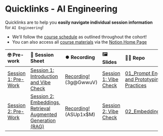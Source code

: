 # Quicklinks - AI Engineering

Quicklinks are to help you **easily navigate individual session information** for `AI Engineering`!  

- We'll follow the [course schedule]() as outlined throughout the cohort!
- You can also access all [course materials]() via the [Notion Home Page]()


| 🤓 Pre-work | 📰 Session Sheet | ⏺️ Recording  | 🖼️ Slides     | 👨‍💻 Repo     | 📝 Homework      | 📁 Feedback       |
|:-----------------|:-----------------|:-----------------|:-----------------|:-----------------|:-----------------|:-----------------|
| [Session 1: Pre-Work](https://www.notion.so/Session-1-Introduction-and-Vibe-Check-21bcd547af3d81aebd60f89f88f91b9a?source=copy_link#21bcd547af3d80d3b377ec328a373dc5)| [Session 1: Introduction and Vibe Check](https://www.notion.so/Session-1-Introduction-and-Vibe-Check-21bcd547af3d81aebd60f89f88f91b9a) | [Recording!](https://us02web.zoom.us/rec/share/4BOC1W87D6gFQv0uMFDM2MHsOtJOcSndzbSL3nkYyyxHdYTMj93QlPM2cN3W-g.CcfKroQJZlT_aA93)  (3g@GwwuV) | [Session 1: Vibe Check](https://www.canva.com/design/DAGrSuiRyPE/UVmiR9oJt8HQ82GnPDVImQ/view?utm_content=DAGrSuiRyPE&utm_campaign=designshare&utm_medium=link2&utm_source=uniquelinks&utlId=h23d86b75a0) | [01_Prompt Engineering and Prototyping Best Practices](https://github.com/AI-Maker-Space/AIE7/tree/main/01_Prompt%20Engineering%20and%20Prototyping%20Best%20Practices) | [Session 1 Assignment: Vibe Check](https://forms.gle/kXM9Zrrej1wUQjki9) | [AIE7 Feedback 6/24](https://forms.gle/Z3hWK5dQsnYqPzAGA)
| [Session 2: Pre-Work](https://www.notion.so/Session-2-Embeddings-Retrieval-Augmented-Generation-RAG-21dcd547af3d804f8e6af2f18de502e6?source=copy_link#21dcd547af3d80669f17d9dcc363199b)| [Session 2: Embeddings, Retrieval Augmented Generation (RAG)](https://www.notion.so/Session-2-Embeddings-Retrieval-Augmented-Generation-RAG-21dcd547af3d804f8e6af2f18de502e6) | [Recording!](https://us02web.zoom.us/rec/share/pcdBJn426C4d-UOyPg6qLN9E7Wd1ZRMljOzjpbmQN26RDr7MQVXjRUVZ7AwzrZFi.szdhaUSvzXz2Q3bX)  (ASUp1x$M) | [Session 2: Vibe Check](https://www.canva.com/design/DAGrSqNpTZ0/xBxCsu2-pKZ6o2RrpLJhOw/view?utm_content=DAGrSqNpTZ0&utm_campaign=designshare&utm_medium=link2&utm_source=uniquelinks&utlId=h8e56a1aacd) | [02_Embeddings_and_RAG](https://github.com/AI-Maker-Space/AIE7/tree/main/02_Embeddings_and_RAG) | [Session 2 Assignment: Embeddings and RAG](https://forms.gle/s3KxEdVL1odqAwCU9) | [AIE7 Feedback 6/26](https://forms.gle/8WW8kXFHM4xb4UHE8)
